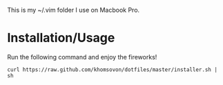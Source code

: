 This is my ~/.vim folder I use on Macbook Pro.

Installation/Usage
==================

Run the following command and enjoy the fireworks!

```
curl https://raw.github.com/khomsovon/dotfiles/master/installer.sh | sh
```

